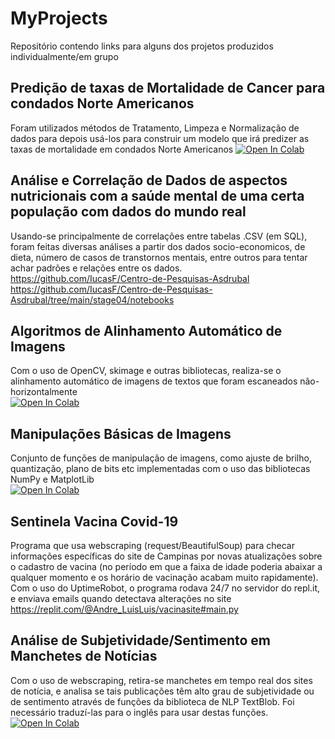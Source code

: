# MyProjects
Repositório contendo links para alguns dos projetos produzidos individualmente/em grupo

## Predição de taxas de Mortalidade de Cancer para condados Norte Americanos
Foram utilizados métodos de Tratamento, Limpeza e Normalização de dados para depois usá-los para construir um modelo que irá predizer as taxas de mortalidade em condados Norte Americanos
[![Open In Colab](https://colab.research.google.com/assets/colab-badge.svg)](https://colab.research.google.com/github/TheRomito/MyProjects/blob/main/notebooks/assignment_02.ipynb)


## Análise e Correlação de Dados de aspectos nutricionais com a saúde mental de uma certa população com dados do mundo real
Usando-se principalmente de correlações entre tabelas .CSV (em SQL), foram feitas diversas análises a partir dos dados socio-economicos, de dieta, número de casos de transtornos mentais, entre outros para tentar achar padrões e relações entre os dados. 
https://github.com/IucasF/Centro-de-Pesquisas-Asdrubal <br>
https://github.com/IucasF/Centro-de-Pesquisas-Asdrubal/tree/main/stage04/notebooks

## Algoritmos de Alinhamento Automático de Imagens
Com o uso de OpenCV, skimage e outras bibliotecas, realiza-se o alinhamento automático de imagens de textos que foram escaneados não-horizontalmente <br>
[![Open In Colab](https://colab.research.google.com/assets/colab-badge.svg)](https://colab.research.google.com/github/TheRomito/MyProjects/blob/main/notebooks/trabalho3.ipynb)

## Manipulações Básicas de Imagens
Conjunto de funções de manipulação de imagens, como ajuste de brilho, quantização, plano de bits etc implementadas com o uso das bibliotecas NumPy e MatplotLib <br>
[![Open In Colab](https://colab.research.google.com/assets/colab-badge.svg)](https://colab.research.google.com/github/TheRomito/MyProjects/blob/main/notebooks/trabalho1.ipynb)

## Sentinela Vacina Covid-19
Programa que usa webscraping (request/BeautifulSoup) para checar informações específicas do site de Campinas por novas atualizações sobre o cadastro de vacina (no período em que a faixa de idade poderia abaixar a qualquer momento e os horário de vacinação acabam muito rapidamente). Com o uso do UptimeRobot, o programa rodava 24/7 no servidor do repl.it, e enviava emails quando detectava alterações no site
https://replit.com/@Andre_LuisLuis/vacinasite#main.py

## Análise de Subjetividade/Sentimento em Manchetes de Notícias
Com o uso de webscraping, retira-se manchetes em tempo real dos sites de notícia, e analisa se tais publicações têm alto grau de subjetividade ou de sentimento através de funções da biblioteca de NLP TextBlob. Foi necessário traduzí-las para o inglês para usar destas funções.
[![Open In Colab](https://colab.research.google.com/assets/colab-badge.svg)](https://colab.research.google.com/github/TheRomito/MyProjects/blob/main/notebooks/AnalisesNoticias.ipynb)

